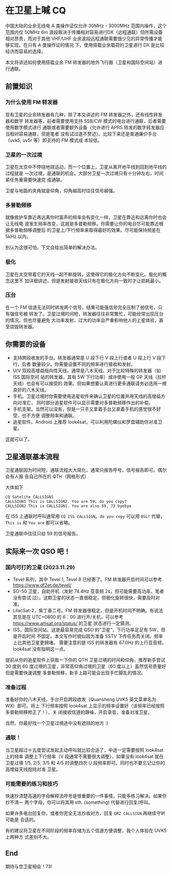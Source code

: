# 在卫星上喊 CQ

中国大陆的业余无线电 A 类操作证仅允许 30MHz - 3000MHz 范围内操作，这个范围内仅
50MHz 6m 波段取决于传播相对容易进行DX（远程通联）但所需设备相对昂贵，而对于其他
VHF/UHF 业余波段远程通联需要很少见的异常传播才能够实现。在只有 A 类操作证的情况
下，使用搭载业余载荷的卫星进行 DX 是比较经济而容易的选择。

本文将讲述如何使用搭载业余 FM 转发器的地外飞行器（卫星和国际空间站）进行通联。

## 前置知识

### 为什么使用 FM 转发器

现有卫星的业余转发器有几种，除了本文讲述的 FM 转发器之外，还有线性转发器和数字
转发器等，前者需要使用支持 SSB/CW 模式的电台进行通联，后者需要使用数字模式进行
通联或者需要额外设备（允许进行 APRS 转发的数字转发器应当相对容易通联，但是笔者
没有试过遂不赘述）。比较下来还是普通廉价手台（uvk5, uv5r 等）即支持的 FM 模式成
本较低。

### 卫星的一次过境

卫星在太空中不停绕地球运动，而一个位置上，卫星从离开地平线到回到地平线的过程就是
一次过境，是通联的机会。大部分卫星一次过境只有十分钟左右，时间紧任务重需要快速完
成通联。

卫星与地面的夹角就是仰角，仰角越高时往往信号越强。

### 多普勒频移

就像救护车靠近再远离你时笛声的频率会有变化一样，卫星在靠近和远离你时也会让无线电
波发生频率改变，这就是多普勒频移。你需要让你的电台尽可能靠近根据多普勒频移调整后
的卫星上/下行频率来取得最好的效果。尽可能保持频差在 5kHz 以内。

别认为这很可怕，下文会给出简单的解决办法。

### 极化

卫星在太空带着它的天线一起不断旋转，这使得它的极化方向不断变化。极化的概念这里不
加详细讲述，但是发射接收天线只有在极化方向一致时才让损耗最小。

### 压台

在一个 FM 信道无法同时转发两个信号，结果可能强信号完全压制了弱信号，只有强信号被
转发了。卫星过境时间短，转发器往往非常繁忙，可能经常出现压台的情况。但也尽量避免
大功率发射，过大的功率会严重影响他人的上星体验，甚至烧毁转发器。

## 你需要的设备

- 支持跨段收发的手台。转发器通常是 U 段下行 V 段上行或者 U 段上行 V 段下行，后者
  数量较少。你需要设置不同的频率进行接收和发射。
- U/V 双段高增益指向性天线，通常是八木天线。对于比较特殊的转发器（如 ISS 国际空间
  站的转发器，其有 5W 下行功率）或许使用一般 GP 天线（拉杆天线）也会有可以接受的
  效果。但如果想要认真进行更多通联请务必选用一根良好的八木天线。
- 手机。卫星过境时你需要使用追星软件来确认卫星的位置并用天线的高增益方向对准它，
  同时部分追星软件可以显示需要对多普勒频移作出的补偿。
- 手机支架。当然可以没有，但是一只手又拿着手台又拿着手机的感觉很不好受，也不方便
  调整频率和通联。
- 追星软件。Android 上推荐 look4sat，可以利用陀螺仪和罗盘辅助你对准卫星。

这就可以了。

## 卫星通联基本流程

卫星通联因为时间短，通联流程大大简化，通常只报告呼号，信号报告即可。偶尔会有人报
告自己所在的 QTH（网格形式）

大体如下

```
CQ Satelite CALLSIGN1
CALLSIGN1 This is CALLSIGN2. You are 59, do you copy?
CALLSIGN2 This is CALLSIGN1. You are also 59, 73 byebye
```

在 ISS 上通联时呼叫通常用 `CQ ISS CALLSIGN`。`do you copy` 可以用 `QSL?` 代替，
`This is` 和 `You are` 都可以省略。

卫星通联中往往只给 59 的信号报告。

## 实际来一次 QSO 吧！

### 国内可打的卫星 (2023.11.29)

- Tevel 系列，其中 Tevel 1, Tevel 8 已经寄了。FM 转发器开启时间可以参考
  https://www.df2et.de/tevel/
- SO-50 卫星，自助开机（发射 74.4Hz 亚音频 2s，但可能需要高功率，笔者没有尝试
  过）。这颗卫星的状态一直很稳定，但极化旋转很快，需要及时对准。
- LilacSat-2，紫丁香二号。FM 转发器很稳定，但是开机时间不明确。有说法其总是在
  UTC+0800 的 6：00 进行开/关机，可以参考 https://www.amsat.org/status/ 的卫星
  状态进行一定猜测。
- ISS，国际空间站。这是最容易完成 QSO 的“卫星”，下行功率足足有 5W，但是开启时间
  不固定。本文写作时貌似因为准备 SSTV 下传任务而关闭。频率上比其他卫星更拥堵。
  需要注意的是 ISS 的转发器有 67.0Hz 的上行亚音频，look4sat 没有指明这一点。

提前从你的追星软件上获取一下你的 QTH 卫星过境的时间和仰角，推荐新手尝试 30 度到
60 度过境的卫星，非常高仰角过境的卫星（60 度以上）虽然信号质量好但是需要快速调整
多普勒频移，新手上路可能会出现手忙脚乱的情况。

### 准备过程

准备好你的八木天线，手台开启跨段收发（Quansheng UVK5 英文菜单名为 WX）即可。将上
下行频率按照 look4sat 上显示的频率设置好（该频率已经按照多普勒频移修正了！），关
闭接收信道的静噪，开启录音，准备对准卫星。

当然，你最好找一个卫星过境途中没有遮挡的地方 :)

### 通联！

当卫星超过十五度尝试发起主动呼叫就比较合适了，中途一定需要按照 look4sat 上的频率
调整上下行频率（V 段通常不需要很大调整），如果没有 look4sat 就在卫星过境 1/5,
2/5, 3/5 和 4/5 时调整四次 U 段频率即可。同时也不要忘记让你的高增益天线抱持对准
卫星。

### 可能需要的练习和技巧

快速抄清楚高速的字母解释法呼号是很重要的一件事情，只能多练习解决。如果你抄不清一
两个字母，你可以将其用 sth. (something) 代替进行回复/呼叫。

如果许多电台回复你，或者你完全无法抄收对方，回复 `QRZ CALLSIGN` 再继续守听可能是
合适的。

有的建议将卫星在不同阶段的频率存储为五个信道方便调整，我个人体验在 UVK5 上两种方
式差别不大。

## End

期待与您卫星相会！73!
